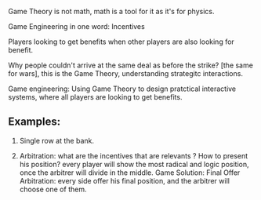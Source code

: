 


Game Theory is not math, math is a tool for it as it's for physics.


Game Engineering in one word: Incentives

Players looking to get benefits when other players are also looking for benefit.

Why people couldn't arrive at the same deal as before the strike?  [the same for wars],
this is the Game Theory, understanding strategitc interactions.

Game engineering: Using Game Theory to design pratctical interactive systems, where all
players are looking to get benefits.

## Examples:


1. Single row at the bank.

2. Arbitration: what are the incentives that are relevants ?
How to present his position? every player will show the most radical and logic position,
once the arbitrer will divide in the middle. Game Solution: Final Offer Arbitration: every
side offer his final position, and the arbitrer will choose one of them.



